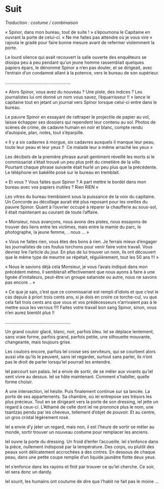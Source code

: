 # Suit

*Traduction : costume / combinaison*


« Spinor, dans mon bureau, tout de suite ! » s’époumona le Capitaine en ouvrant la porte de celui-ci.
« Ne me faites pas attendre où je vous vire » rajouta le gradé pour faire bonne mesure avant de refermer violemment la porte.

Le lourd silence qui avait recouvert la salle ouverte des enquêteurs se dissipa peu à peu pendant qu’un jeune homme rassemblait quelques papiers épars, le dénommé Spinor a n’en pas douter, et se dirigeait, avec l’entrain d’un condamné allant à la potence, vers le bureau de son supérieur.

.....................................................

« Alors Spinor, vous avez du nouveau ? Une piste, des indices ? Les journalistes lui ont donné un nom vous savez, l’équarrisseur !! » lance le capitaine tout en jetant un journal vers Spinor lorsque celui-ci entre dans le bureau.

Le pauvre Spinor en essayant de rattraper le projectile de papier au vol, laisse échapper ses dossiers qui rependent leur contenu au sol. Photos de scènes de crime, de cadavre humain en noir et blanc, compte rendu d’autopsie, plan, notes, tout s’éparpille.

« Il y a six cadavres à morgue, six cadavres auxquels il manque leur peau, toute leur peau et leur yeux !!  Ce malade leur a même arraché les yeux »

Les décibels de la première phrase aurait gentiment réveillé les morts si le commissariat s’était trouvé un peu plus prêt du cimetière de la ville. Pourtant chaque phrase suivante était hurlé un peu plus que la précédente. Le téléphone en bakélite posé sur le bureau en tremblait.

« Et vous ? Vous faites quoi Spinor ? A part mettre le bordel dans mon bureau avec vos papiers inutiles ? Rien RIEN »

Les vitres du bureau tremblaient sous la puissance de la voix du capitaine. Un Concorde au décollage aurait été plus reposant pour les oreilles du pauvre Spinor. Quant à l’ouvrier occupé à réparer la chaufferie au sous-sol, il était maintenant au courant de toute l’affaire.

« Monsieur, nous avançons, nous avons des pistes, nous essayons de trouver des liens entre les victimes, mais entre la mamie du parc, le photographe, la jeune femme, .. nous ... »

« Vous ne faites rien, vous êtes des bons à rien. Je ferrais mieux d’engager les journalistes de ces foutus torchons pour venir faire votre travail. Vous devriez lire l’article du jour. En plus de lui trouver un nom, ils ont découvert que le même type de meurtre se répétait, régulièrement, tout les 50 ans !!! »

« Nous le savions déjà cela Monsieur, je vous l’avais indiqué dans mon précédent mémo, il semblerait effectivement que nous ayons à faire à une lignée d’imitateurs, peut-être un groupe sataniste ou autre, nous ne savons pas encore .. »

« Ce que je sais, c’est que ce commissariat est rempli d’idiots et que c’est le cas depuis à priori trois cents ans, si je dois en croire ce torche-cul, vu que cela fait trois cents ans que vous et vos prédécesseurs n’arrivaient pas à le mettre sous les verrous !!!! Faites votre travail bon sang Spinor, sinon, vous n’en aurez bientôt plus !!


.....................................................


Un grand couloir glacé, blanc, noir, parfois bleu. Iel se déplace lentement, sans vraie forme, parfois grand, parfois petite, une silhouette mouvante, changeante, mais toujours grise.

Les couloirs encore, parfois Iel croise ses serviteurs, qui se courbent alors aussi vite qu’ils le peuvent, sans iel regarder, surtout sans parler, ils n’ont pas le droit de parler lorsqu’iel pourrait les entendre.

Iel parcourt son palais. Iel a envie de sortir, de se mêler aux vivants qu’iel sent vivre au dessus. Iel se hâte maintenant. Comment s’habiller, quelle forme choisir.

A une intersection, iel hésite. Puis finalement continue sur sa lancée.  La porte de ses appartements. Sa chambre, où iel entrepose ses trésors les plus précieux. Tout en se dirigeant vers la porte de son dressing, iel jette un regard à ceux-ci. L’Athamé de celle dont iel ne prononce plus le nom, une tsantzas pendu par les cheveux, tellement d’objet de pouvoir. Et au centre, un gros cristal légèrement rosé.

Iel a envie d’y jeter un regard, mais non, il est l’heure de sortir se mêler au monde, sortir trouver un nouveau costume pour remplacer les anciens.

Iel ouvre la porte du dressing. Un froid d’enfer l’accueille. Iel s’enfonce dans la pièce, nullement indisposé par la température. Des corps, ou plutôt des peaux sont délicatement accrochées à des cintres. En dessous de chaque peau, dans une petite coupe remplie d’un liquide jaunâtre flotte deux yeux.

Iel s’enfonce dans les rayons et finit par trouver ce qu’iel cherche. Ce soir, iel sera donc un dandy.

Iel sourit, les humains ont coutume de dire que l’habit ne fait pas le moine …

